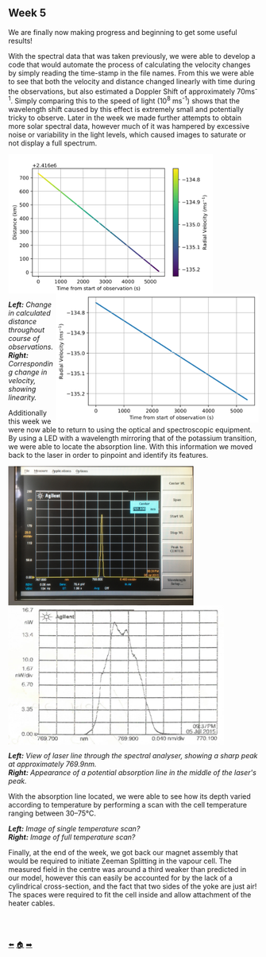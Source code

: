 ## Week 5

We are finally now making progress and beginning to get some useful results!

With the spectral data that was taken previously, we were able to develop a code that would automate the process of calculating the velocity changes by simply reading the time-stamp in the file names. From this we were able to see that both the velocity and distance changed linearly with time during the observations, but also estimated a Doppler Shift of approximately 70ms<sup>-1</sup>. Simply comparing this to the speed of light (10<sup>8</sup> ms<sup>-1</sup>) shows that the wavelength shift caused by this effect is extremely small and potentially tricky to observe. Later in the week we made further attempts to obtain more solar spectral data, however much of it was hampered by excessive noise or variability in the light levels, which caused images to saturate or not display a full spectrum. 


<a href="url"><img src="https://github.com/daw538/hirosplacement/blob/master/Week%205/change_distance.png?raw=true" align="left" height="280" ></a>
<a href="url"><img src="https://github.com/daw538/hirosplacement/blob/master/Week%205/change_velocity.png?raw=true" align="right" height="260" ></a>
<BR CLEAR="left">
  
_**Left:** Change in calculated distance throughout course of observations._ </br>
_**Right:** Corresponding change in velocity, showing linearity._
<BR CLEAR="left">

Additionally this week we were now able to return to using the optical and spectroscopic equipment. By using a LED with a wavelength mirroring that of the potassium transition, we were able to locate the absorption line. With this information we moved back to the laser in order to pinpoint and identify its features.

<a href="url"><img src="https://github.com/daw538/hirosplacement/blob/master/Week%205/spectrum_analyser.JPG?raw=true" align="left" height="280" ></a>
<a href="url"><img src="https://github.com/daw538/hirosplacement/blob/master/Week%205/osa_laser.png?raw=true" align="left" height="280" ></a>
<BR CLEAR="left">

_**Left:** View of laser line through the spectral analyser, showing a sharp peak at approximately 769.9nm._ </br>
_**Right:** Appearance of a potential absorption line in the middle of the laser's peak._
<BR CLEAR="left">

  

  
With the absorption line located, we were able to see how its depth varied according to temperature by performing a scan with the cell temperature ranging between 30–75°C.

_**Left:** Image of single temperature scan?_ </br>
_**Right:** Image of full temperature scan?_
<BR CLEAR="left">





Finally, at the end of the week, we got back our magnet assembly that would be required to initiate Zeeman Splitting in the vapour cell. The measured field in the centre was around a third weaker than predicted in our model, however this can easily be accounted for by the lack of a cylindrical cross-section, and the fact that two sides of the yoke are just air! The spaces were required to fit the cell inside and allow attachment of the heater cables.

</br></br></br>
[:arrow_left:](https://github.com/daw538/hirosplacement/blob/master/week4.md)
[:house:](https://github.com/daw538/hirosplacement)
[:arrow_right:](https://github.com/daw538/hirosplacement/blob/master/week6.md)
